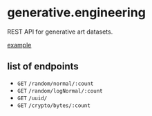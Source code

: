 # generative.engineering
REST API for generative art datasets.

[example](http://generative.engineering/random/normal/3)

list of endpoints
--
* `GET` `/random/normal/:count`
* `GET` `/random/logNormal/:count`
* `GET` `/uuid/`
* `GET` `/crypto/bytes/:count`
